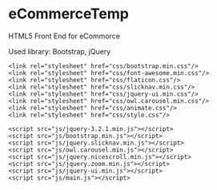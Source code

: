 # eCommerceTemp
HTML5 Front End for eCommorce

Used library:
  Bootstrap, jQuery

<!-- Google Font -->
  <link href="https://fonts.googleapis.com/css?family=Josefin+Sans:300,300i,400,400i,700,700i" rel="stylesheet">

<!-- Stylesheets -->
	<link rel="stylesheet" href="css/bootstrap.min.css"/>
	<link rel="stylesheet" href="css/font-awesome.min.css"/>
	<link rel="stylesheet" href="css/flaticon.css"/>
	<link rel="stylesheet" href="css/slicknav.min.css"/>
	<link rel="stylesheet" href="css/jquery-ui.min.css"/>
	<link rel="stylesheet" href="css/owl.carousel.min.css"/>
	<link rel="stylesheet" href="css/animate.css"/>
	<link rel="stylesheet" href="css/style.css"/>
  
<!--====== Javascripts & Jquery ======-->
	<script src="js/jquery-3.2.1.min.js"></script>
	<script src="js/bootstrap.min.js"></script>
	<script src="js/jquery.slicknav.min.js"></script>
	<script src="js/owl.carousel.min.js"></script>
	<script src="js/jquery.nicescroll.min.js"></script>
	<script src="js/jquery.zoom.min.js"></script>
	<script src="js/jquery-ui.min.js"></script>
	<script src="js/main.js"></script>
